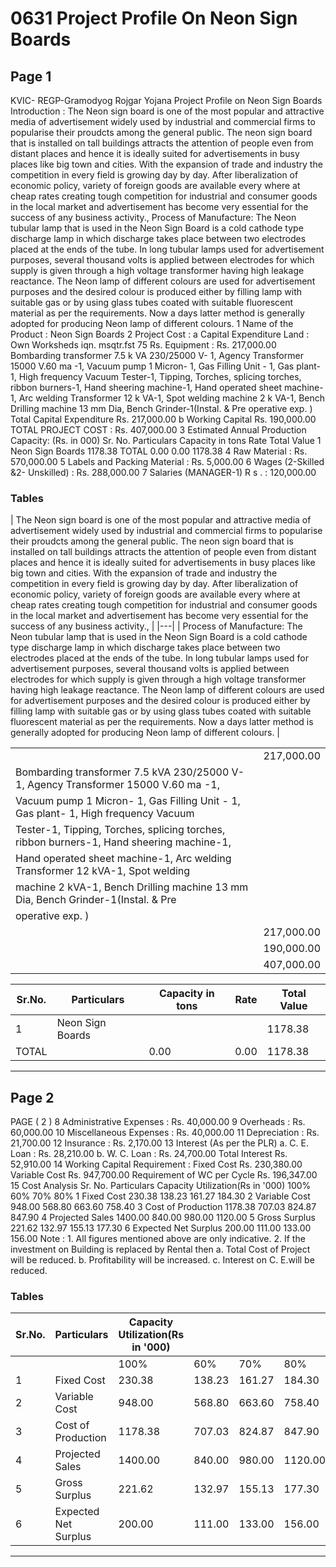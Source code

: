 # 0631 Project Profile On Neon Sign Boards

## Page 1

KVIC- REGP-Gramodyog Rojgar Yojana Project Profile on Neon Sign Boards Introduction : The Neon sign board is one of the most popular and attractive media of advertisement widely used by industrial and commercial firms to popularise their proudcts among the general public. The neon sign board that is installed on tall buildings attracts the attention of people even from distant places and hence it is ideally suited for advertisements in busy places like big town and cities. With the expansion of trade and industry the competition in every field is growing day by day. After liberalization of economic policy, variety of foreign goods are available every where at cheap rates creating tough competition for industrial and consumer goods in the local market and advertisement has become very essential for the success of any business activity., Process of Manufacture: The Neon tubular lamp that is used in the Neon Sign Board is a cold cathode type discharge lamp in which discharge takes place between two electrodes placed at the ends of the tube. In long tubular lamps used for advertisement purposes, several thousand volts is applied between electrodes for which supply is given through a high voltage transformer having high leakage reactance. The Neon lamp of different colours are used for advertisement purposes and the desired colour is produced either by filling lamp with suitable gas or by using glass tubes coated with suitable fluorescent material as per the requirements. Now a days latter method is generally adopted for producing Neon lamp of different colours. 1 Name of the Product : Neon Sign Boards 2 Project Cost : a Capital Expenditure Land : Own Worksheds iqn. msqtr.fst 75 Rs. Equipment : Rs. 217,000.00 Bombarding transformer 7.5 k VA 230/25000 V- 1, Agency Transformer 15000 V.60 ma -1, Vacuum pump 1 Micron- 1, Gas Filling Unit - 1, Gas plant- 1, High frequency Vacuum Tester-1, Tipping, Torches, splicing torches, ribbon burners-1, Hand sheering machine-1, Hand operated sheet machine-1, Arc welding Transformer 12 k VA-1, Spot welding machine 2 k VA-1, Bench Drilling machine 13 mm Dia, Bench Grinder-1(Instal. & Pre operative exp. ) Total Capital Expenditure Rs. 217,000.00 b Working Capital Rs. 190,000.00 TOTAL PROJECT COST : Rs. 407,000.00 3 Estimated Annual Production Capacity: (Rs. in 000) Sr. No. Particulars Capacity in tons Rate Total Value 1 Neon Sign Boards 1178.38 TOTAL 0.00 0.00 1178.38 4 Raw Material : Rs. 570,000.00 5 Labels and Packing Material : Rs. 5,000.00 6 Wages (2-Skilled &2- Unskilled) : Rs. 288,000.00 7 Salaries (MANAGER-1) R s . : 120,000.00

### Tables

| The Neon sign board is one of the most popular and attractive media of advertisement widely used by industrial and
commercial firms to popularise their proudcts among the general public. The neon sign board that is installed on tall
buildings attracts the attention of people even from distant places and hence it is ideally suited for advertisements in
busy places like big town and cities. With the expansion of trade and industry the competition in every field is growing
day by day. After liberalization of economic policy, variety of foreign goods are available every where at cheap rates
creating tough competition for industrial and consumer goods in the local market and advertisement has become very
essential for the success of any business activity., |
|---|
| Process of Manufacture: The Neon tubular lamp that is used in the Neon Sign Board is a cold cathode type
discharge lamp in which discharge takes place between two electrodes placed at the ends of the tube. In long tubular
lamps used for advertisement purposes, several thousand volts is applied between electrodes for which supply is
given through a high voltage transformer having high leakage reactance. The Neon lamp of different colours are used
for advertisement purposes and the desired colour is produced either by filling lamp with suitable gas or by using glass
tubes coated with suitable fluorescent material as per the requirements. Now a days latter method is generally
adopted for producing Neon lamp of different colours. |

|  |  |
|---|---|
|  | 217,000.00 |
| Bombarding transformer 7.5 kVA 230/25000 V- 1, Agency Transformer 15000 V.60 ma -1, |  |
| Vacuum pump 1 Micron- 1, Gas Filling Unit - 1, Gas plant- 1, High frequency Vacuum
Tester-1, Tipping, Torches, splicing torches, ribbon burners-1, Hand sheering machine-1, |  |
| Hand operated sheet machine-1, Arc welding Transformer 12 kVA-1, Spot welding |  |
| machine 2 kVA-1, Bench Drilling machine 13 mm Dia, Bench Grinder-1(Instal. & Pre
operative exp. ) |  |
|  | 217,000.00 |
|  | 190,000.00 |
|  | 407,000.00 |

| Sr.No. | Particulars | Capacity in tons | Rate | Total Value |
|---|---|---|---|---|
| 1 | Neon Sign Boards |  |  | 1178.38 |
| TOTAL |  | 0.00 | 0.00 | 1178.38 |

---

## Page 2

PAGE ( 2 ) 8 Administrative Expenses : Rs. 40,000.00 9 Overheads : Rs. 60,000.00 10 Miscellaneous Expenses : Rs. 40,000.00 11 Depreciation : Rs. 21,700.00 12 Insurance : Rs. 2,170.00 13 Interest (As per the PLR) a. C. E. Loan : Rs. 28,210.00 b. W. C. Loan : Rs. 24,700.00 Total Interest Rs. 52,910.00 14 Working Capital Requirement : Fixed Cost Rs. 230,380.00 Variable Cost Rs. 947,700.00 Requirement of WC per Cycle Rs. 196,347.00 15 Cost Analysis Sr. No. Particulars Capacity Utilization(Rs in '000) 100% 60% 70% 80% 1 Fixed Cost 230.38 138.23 161.27 184.30 2 Variable Cost 948.00 568.80 663.60 758.40 3 Cost of Production 1178.38 707.03 824.87 847.90 4 Projected Sales 1400.00 840.00 980.00 1120.00 5 Gross Surplus 221.62 132.97 155.13 177.30 6 Expected Net Surplus 200.00 111.00 133.00 156.00 Note : 1. All figures mentioned above are only indicative. 2. If the investment on Building is replaced by Rental then a. Total Cost of Project will be reduced. b. Profitability will be increased. c. Interest on C. E.will be reduced.

### Tables

| Sr.No. | Particulars | Capacity Utilization(Rs in '000) |  |  |  |
|---|---|---|---|---|---|
|  |  | 100% | 60% | 70% | 80% |
| 1 | Fixed Cost | 230.38 | 138.23 | 161.27 | 184.30 |
| 2 | Variable Cost | 948.00 | 568.80 | 663.60 | 758.40 |
| 3 | Cost of Production | 1178.38 | 707.03 | 824.87 | 847.90 |
| 4 | Projected Sales | 1400.00 | 840.00 | 980.00 | 1120.00 |
| 5 | Gross Surplus | 221.62 | 132.97 | 155.13 | 177.30 |
| 6 | Expected Net Surplus | 200.00 | 111.00 | 133.00 | 156.00 |

---

